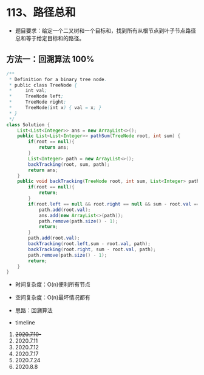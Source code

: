 # 113、路径总和

- 题目要求：给定一个二叉树和一个目标和，找到所有从根节点到叶子节点路径总和等于给定目标和的路径。


## 方法一：回溯算法 100%

```java
/**
 * Definition for a binary tree node.
 * public class TreeNode {
 *     int val;
 *     TreeNode left;
 *     TreeNode right;
 *     TreeNode(int x) { val = x; }
 * }
 */
class Solution {
    List<List<Integer>> ans = new ArrayList<>();
    public List<List<Integer>> pathSum(TreeNode root, int sum) {
        if(root == null){
            return ans;
        }
        List<Integer> path = new ArrayList<>();
        backTracking(root, sum, path);
        return ans;
    }
    public void backTracking(TreeNode root, int sum, List<Integer> path){
        if(root == null){
            return;
        }
        if(root.left == null && root.right == null && sum - root.val == 0){
            path.add(root.val);
            ans.add(new ArrayList<>(path));
            path.remove(path.size() - 1);
            return;
        }
        path.add(root.val);
        backTracking(root.left,sum - root.val, path);
        backTracking(root.right, sum - root.val, path);
        path.remove(path.size() - 1);
        return;
    }
}
```

- 时间复杂度：O(n)便利所有节点
- 空间复杂度：O(n)最坏情况都有
- 思路：回溯算法





- timeline

1. ~~2020.7.10-~~
2. 2020.7.11
3. 2020.7.12
4. 2020.7.17
5. 2020.7.24
6. 2020.8.8